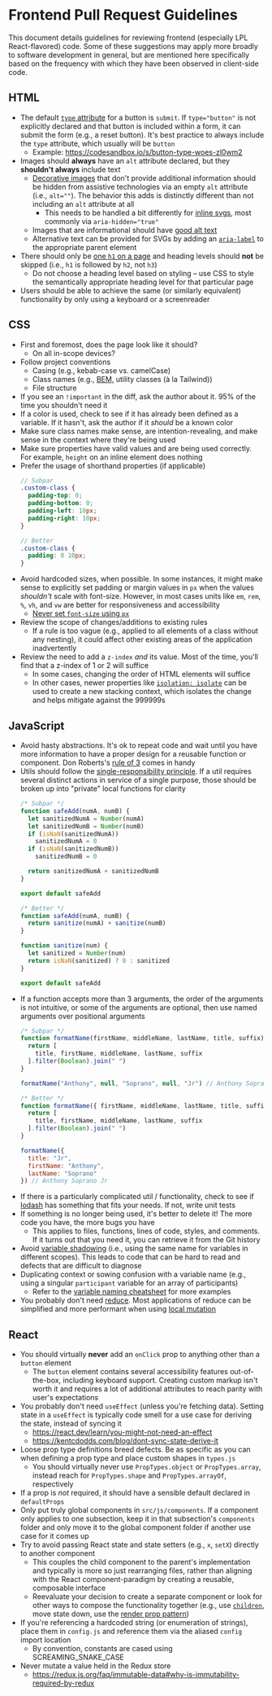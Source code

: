 # Frontend Pull Request Guidelines
This document details guidelines for reviewing frontend (especially LPL React-flavored) code. Some of these suggestions may apply more broadly to software development in general, but are mentioned here specifically based on the frequency with which they have been observed in client-side code.

## HTML
- The default [`type` attribute](https://developer.mozilla.org/en-US/docs/Web/HTML/Element/button#attr-type) for a button is `submit`. If `type="button"` is not explicitly declared and that button is included within a form, it can submit the form (e.g., a reset button). It's best practice to always include the `type` attribute, which usually will be `button`
  - Example: https://codesandbox.io/s/button-type-woes-zl0wm2
- Images should **always** have an `alt` attribute declared, but they **shouldn't always** include text
  - [Decorative images](https://www.w3.org/WAI/tutorials/images/decorative/) that don't provide additional information should be hidden from assistive technologies via an empty `alt` attribute (i.e., `alt=""`). The behavior this adds is distinctly different than not including an `alt` attribute at all
    - This needs to be handled a bit differently for [inline svgs](https://css-tricks.com/accessible-svgs/), most commonly via `aria-hidden="true"`
  - Images that are informational should have [good alt text](https://www.semrush.com/blog/alt-text/#alt-text-best-practices)
  - Alternative text can be provided for SVGs by adding an [`aria-label`](https://developer.mozilla.org/en-US/docs/Web/Accessibility/ARIA/Attributes/aria-label) to the appropriate parent element
- There should only be [one `h1` on a page](https://developer.mozilla.org/en-US/docs/Web/HTML/Element/Heading_Elements#avoid_using_multiple_h1_elements_on_one_page) and heading levels should **not** be skipped (i.e., `h1` is followed by `h2`, not `h3`)
  - Do not choose a heading level based on styling – use CSS to style the semantically appropriate heading level for that particular page
- Users should be able to achieve the same (or similarly equivalent) functionality by only using a keyboard or a screenreader

## CSS
- First and foremost, does the page look like it should?
  - On all in-scope devices?
- Follow project conventions
  - Casing (e.g., kebab-case vs. camelCase)
  - Class names (e.g., [BEM](http://getbem.com/introduction/), utility classes (à la Tailwind))
  - File structure
- If you see an `!important` in the diff, ask the author about it. 95% of the time you shouldn't need it
- If a color is used, check to see if it has already been defined as a variable. If it hasn't, ask the author if it _should_ be a known color
- Make sure class names make sense, are intention-revealing, and make sense in the context where they're being used
- Make sure properties have valid values and are being used correctly. For example, `height` on an inline element does nothing
- Prefer the usage of shorthand properties (if applicable)
  ```scss
  // Subpar
  .custom-class {
    padding-top: 0;
    padding-bottom: 0;
    padding-left: 10px;
    padding-right: 10px;
  }

  // Better
  .custom-class {
    padding: 0 10px;
  }
  ```
- Avoid hardcoded sizes, when possible. In some instances, it might make sense to explicitly set padding or margin values in `px` when the values _shouldn't_ scale with font-size. However, in most cases units like `em`, `rem`, `%`, `vh`, and `vw` are better for responsiveness and accessibility
  - [Never set `font-size` using `px`](https://www.joshwcomeau.com/css/surprising-truth-about-pixels-and-accessibility/)
- Review the scope of changes/additions to existing rules
  - If a rule is too vague (e.g., applied to all elements of a class without any nesting), it could affect other existing areas of the application inadvertently
- Review the need to add a `z-index` _and_ its value. Most of the time, you'll find that a z-index of 1 or 2 will suffice
  - In some cases, changing the order of HTML elements will suffice
  - In other cases, newer properties like [`isolation: isolate`](https://developer.mozilla.org/en-US/docs/Web/CSS/isolation) can be used to create a new stacking context, which isolates the change and helps mitigate against the 999999s

## JavaScript
- Avoid hasty abstractions. It's ok to repeat code and wait until you have more information to have a proper design for a reusable function or component. Don Roberts's [rule of 3](https://en.wikipedia.org/wiki/Rule_of_three_(computer_programming)) comes in handy
- Utils should follow the [single-responsibility principle](https://en.wikipedia.org/wiki/Single-responsibility_principle). If a util requires several distinct actions in service of a single purpose, those should be broken up into "private" local functions for clarity
  ```js
  /* Subpar */
  function safeAdd(numA, numB) {
    let sanitizedNumA = Number(numA)
    let sanitizedNumB = Number(numB)
    if (isNaN(sanitizedNumA))
      sanitizedNumA = 0
    if (isNaN(sanitizedNumB))
      sanitizedNumB = 0

    return sanitizedNumA + sanitizedNumB
  }

  export default safeAdd

  /* Better */
  function safeAdd(numA, numB) {
    return sanitize(numA) + sanitize(numB)
  }

  function sanitize(num) {
    let sanitized = Number(num)
    return isNaN(sanitized) ? 0 : sanitized
  }

  export default safeAdd
  ```
- If a function accepts more than 3 arguments, the order of the arguments is not intuitive, or some of the arguments are optional, then use named arguments over positional arguments
  ```js
  /* Subpar */
  function formatName(firstName, middleName, lastName, title, suffix) {
    return [
      title, firstName, middleName, lastName, suffix
    ].filter(Boolean).join(" ")
  }

  formatName("Anthony", null, "Soprano", null, "Jr") // Anthony Soprano Jr

  /* Better */
  function formatName({ firstName, middleName, lastName, title, suffix }) {
    return [
      title, firstName, middleName, lastName, suffix
    ].filter(Boolean).join(" ")
  }

  formatName({
    title: "Jr",
    firstName: "Anthony",
    lastName: "Soprano"
  }) // Anthony Soprano Jr
  ```
- If there is a particularly complicated util / functionality, check to see if [lodash](https://lodash.com/docs/4.17.15) has something that fits your needs. If not, write unit tests
- If something is no longer being used, it's better to delete it! The more code you have, the more bugs you have
  - This applies to files, functions, lines of code, styles, and comments. If it turns out that you need it, you can retrieve it from the Git history
- Avoid [variable shadowing](https://en.wikipedia.org/wiki/Variable_shadowing) (i.e., using the same name for variables in different scopes). This leads to code that can be hard to read and defects that are difficult to diagnose
- Duplicating context or sowing confusion with a variable name (e.g., using a singular `participant` variable for an array of participants)
  - Refer to the [variable naming cheatsheet](https://github.com/kettanaito/naming-cheatsheet) for more examples
- You probably don't need [reduce](https://developer.mozilla.org/en-US/docs/Web/JavaScript/Reference/Global_Objects/Array/reduce). Most applications of reduce can be simplified and more performant when using [local mutation](https://typeofnan.dev/mutation-isnt-always-bad-in-javascript/)

## React
- You should virtually **never** add an `onClick` prop to anything other than a `button` element
  - The `button` element contains several accessibility features out-of-the-box, including keyboard support. Creating custom markup isn't worth it and requires a lot of additional attributes to reach parity with user's expectations
- You probably don't need `useEffect` (unless you're fetching data). Setting state in a `useEffect` is typically code smell for a use case for deriving the state, instead of syncing it
  - https://react.dev/learn/you-might-not-need-an-effect
  - https://kentcdodds.com/blog/dont-sync-state-derive-it
- Loose prop type definitions breed defects. Be as specific as you can when defining a prop type and place custom shapes in `types.js`
  - You should virtually never use `PropTypes.object` or `PropTypes.array`, instead reach for `PropTypes.shape` and `PropTypes.arrayOf`, respectively
- If a prop is _not_ required, it should have a sensible default declared in `defaultProps`
- Only put truly global components in `src/js/components`. If a component only applies to one subsection, keep it in that subsection's `components` folder and only move it to the global component folder if another use case for it comes up
- Try to avoid passing React state and state setters (e.g., `x`, `setX`) directly to another component
  - This couples the child component to the parent's implementation and typically is more so just rearranging files, rather than aligning with the React component-paradigm by creating a reusable, composable interface
  - Reevaluate your decision to create a separate component or look for other ways to compose the functionality together (e.g., use [`children`](https://react.dev/learn/passing-props-to-a-component#passing-jsx-as-children), move state down, use the [render prop pattern](https://reactjs.org/docs/render-props.html))
- If you're referencing a hardcoded string (or enumeration of strings), place them in `config.js` and reference them via the aliased `config` import location
  - By convention, constants are cased using SCREAMING_SNAKE_CASE
- Never mutate a value held in the Redux store
  - https://redux.js.org/faq/immutable-data#why-is-immutability-required-by-redux
